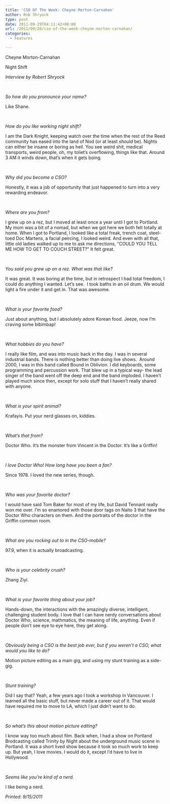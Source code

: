 ```yaml
---
title: 'CSO Of The Week: Cheyne Morton-Carnahan'
author: Rob Shryock
type: post
date: 2011-09-29T04:11:42+00:00
url: /2011/09/28/cso-of-the-week-cheyne-morton-carnahan/
categories:
  - Features

---
```

Cheyne Morton-Carnahan

Night Shift

_Interview by Robert Shryock_

&nbsp;

_So how do you pronounce your name?_

Like Shane.

&nbsp;

_How do you like working night shift?_

I am the Dark Knight, keeping watch over the time when the rest of the Reed community has eased into the land of Nod (or at least _should_ be). Nights can either be insane or boring as hell. You see weird shit, medical transports, weird people, oh, my toliet&#8217;s overflowing, things like that. Around 3 AM it winds down, that&#8217;s when it gets boing.

&nbsp;

_Why did you become a CSO?_

Honestly, it was a job of opportunity that just happened to turn into a very rewarding endeavor.

&nbsp;

_Where are you from?_

I grew up on a rez, but I moved at least once a year until I got to Portland. My mom was a bit of a nomad, but when we got here we both felt totally at home. When I got to Portland, I looked like a total freak, trench coat, steel-toed Doc Martens, a facial peircing, I looked weird. And even with all that, little old ladies walked up to me to ask me directions, “COULD YOU TELL ME HOW TO GET TO COUCH STREET?” It felt great.

&nbsp;

_You said you grew up on a rez. What was that like?_

It was great. It was boring at the time, but in retrospect I had total freedom, I could do anything I wanted. Let&#8217;s see.  I took baths in an oil drum. We would light a fire under it and get in. That was awesome.

&nbsp;

_What is your favorite food?_

Just about anything, but I absolutely adore Korean food. Jeeze, now I&#8217;m craving some bibimbap!

&nbsp;

_What hobbies do you have?_

I really like film, and was into music back in the day. I was in several industrial bands. There is nothing better than doing live shows.  Around 2000, I was in this band called Bound in Oblivion. I did keyboards, some programming and percussion work. That blew up in a typical way- the lead singer of the band went off the deep end and the band imploded. I haven&#8217;t played much since then, except for solo stuff that I haven&#8217;t really shared with anyone.

&nbsp;

_What is your spirit animal?_

Krafayis. Put your nerd glasses on, kiddies.

&nbsp;

_What&#8217;s that from?_

Doctor Who. It&#8217;s the monster from Vincent in the Doctor. It&#8217;s like a Griffin!

&nbsp;

_I love Doctor Who! How long have you been a fan?_

Since 1978. I loved the new series, though.

&nbsp;

_Who was your favorite doctor?_

I would have said Tom Baker for most of my life, but David Tennant really won me over. I&#8217;m so enamored with those door tags on Naito 3 that have the Doctor Who characters on them. And the portraits of the doctor in the Griffin common room.

&nbsp;

_What are you rocking out to in the CSO-mobile?_ 

97.9, when it is actually broadcasting.

&nbsp;

_Who is your celebrity crush?_

Zhang Ziyi.

&nbsp;

_What is your favorite thing about your job?_

Hands-down, the interactions with the amazingly diverse, intelligent, challenging student body. I love that I can have nerdy conversations about Doctor Who, science, mathmatics, the meaning of life, anything. Even if people don&#8217;t see eye to eye here, they get along.

&nbsp;

_Obviously being a CSO is the best job ever, but if you weren&#8217;t a CSO, what would you like to do?_ 

Motion picture editing as a main gig, and using my stunt training as a side-gig.

&nbsp;

_Stunt training?_

Did I say that? Yeah, a few years ago I took a workshop in Vancouver. I learned all the basic stuff, but never made a career out of it. That would have required me to move to LA, which I just didn&#8217;t want to do.

&nbsp;

_So what&#8217;s this about motion picture editing?_

I know way too much about film. Back when, I had a show on Portland Brodcasting called Trinity by Night about the underground music scene in Portland. It was a short lived show because it took so much work to keep up. But yeah, I love movies. I would do it, except I&#8217;d have to live in Hollywood.

&nbsp;

_Seems like you&#8217;re kind of a nerd._

I like being a nerd.

_Printed: 9/15/2011_